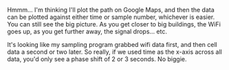 Hmmm... I'm thinking I'll plot the path on Google Maps, and then the 
data can be plotted against either time or sample number, whichever is 
easier. You can still see the big picture. As you get closer to big buildings, 
the WiFi goes up, as you get further away, the signal drops... etc.

It's looking like my sampling program grabbed wifi data first, and then 
cell data a second or two later. So really, if we used time as the x-axis 
across all data, you'd only see a phase shift of 2 or 3 seconds. No biggie.
